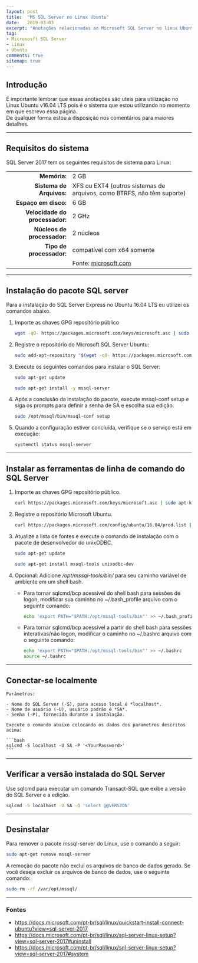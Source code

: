 ```yaml
---
layout: post
title:  "MS SQL Server no Linux Ubuntu"
date:   2019-03-03
excerpt: "Anotações relacionadas ao Microsoft SQL Server no linux Ubuntu"
tag:
- Micrososft SQL Server 
- Linux
- Ubuntu
comments: true
sitemap: true
---
```


## Introdução

<p>É importante lembrar que essas anotações são uteis para utilização no Linux Ubuntu v16.04 LTS pois é o sistema que estou utilizando no momento em que escrevo essa página.<br>De qualquer forma estou a disposição nos comentários para maiores detalhes.</p>

---

## Requisitos do sistema

<p>SQL Server 2017 tem os seguintes requisitos de sistema para Linux:</p>

| | |
|--------:|:------------|
|**Memória:** |2 GB|
|**Sistema de Arquivos:**|XFS ou EXT4 (outros sistemas de arquivos, como BTRFS, não têm suporte)|
|**Espaço em disco:**|6 GB|
|**Velocidade do processador:**|2 GHz|
|**Núcleos de processador:**|2 núcleos|
|**Tipo de processador:**|compatível com x64 somente|
| |Fonte: [microsoft.com](https://docs.microsoft.com/pt-br/sql/linux/sql-server-linux-setup?view=sql-server-2017#system)|

---

## Instalação do pacote SQL server

Para a instalação do SQL Server Express no Ubuntu 16.04 LTS eu utilizei os comandos abaixo.

1. Importe as chaves GPG repositório público

    ```bash
    wget -qO- https://packages.microsoft.com/keys/microsoft.asc | sudo apt-key add -
    ```

2. Registre o repositório do Microsoft SQL Server Ubuntu:

    ```bash
    sudo add-apt-repository "$(wget -qO- https://packages.microsoft.com/config/ubuntu/16.04/mssql-server-2017.list)"
    ```

3. Execute os seguintes comandos para instalar o SQL Server:

    ```bash
    sudo apt-get update
    ```

    ```bash
    sudo apt-get install -y mssql-server
    ```

4. Após a conclusão da instalação do pacote, execute mssql-conf setup e siga os prompts para definir a senha de SA e escolha sua edição.

    ```bash
    sudo /opt/mssql/bin/mssql-conf setup
    ```

5. Quando a configuração estiver concluída, verifique se o serviço está em execução:

    ```bash
    systemctl status mssql-server
    ```

---

## Instalar as ferramentas de linha de comando do SQL Server

1. Importe as chaves GPG repositório público.

    ```bash
    curl https://packages.microsoft.com/keys/microsoft.asc | sudo apt-key add -
    ```

2. Registre o repositório Microsoft Ubuntu.

    ```bash
    curl https://packages.microsoft.com/config/ubuntu/16.04/prod.list | sudo tee /etc/apt/sources.list.d/msprod.list
    ```

3. Atualize a lista de fontes e execute o comando de instalação com o pacote de desenvolvedor do unixODBC.

    ```bash
    sudo apt-get update
    ```

    ```bash
    sudo apt-get install mssql-tools unixodbc-dev
    ```

4. Opcional: Adicione */opt/mssql-tools/bin/* para seu caminho variável de ambiente em um shell bash.

    - Para tornar sqlcmd/bcp acessível do shell bash para sessões de logon, modificar sua caminho no ~/.bash_profile arquivo com o seguinte comando:

        ```bash
        echo 'export PATH="$PATH:/opt/mssql-tools/bin"' >> ~/.bash_profile
        ```

    - Para tornar sqlcmd/bcp acessível a partir do shell bash para sessões interativas/não logon, modificar o caminho no ~/.bashrc arquivo com o seguinte comando:

        ```bash
        echo 'export PATH="$PATH:/opt/mssql-tools/bin"' >> ~/.bashrc
        source ~/.bashrc
        ```
---

## Conectar-se localmente

    Parâmetros:

    - Nome do SQL Server (-S), para acesso local é *localhost*.
    - Nome de usuário (-U), usuário padrão é *SA*.
    - Senha (-P), fornecida durante a instalação.

    Execute o comando abaixo colocando os dados dos parametros descritos acima:

    ```bash
    sqlcmd -S localhost -U SA -P '<YourPassword>'
    ```

---

## Verificar a versão instalada do SQL Server

<p>Use sqlcmd para executar um comando Transact-SQL que exibe a versão do SQL Server e a edição.</p>

```bash
sqlcmd -S localhost -U SA -Q 'select @@VERSION'
```

---

## Desinstalar

<p>Para remover o pacote mssql-server do Linux, use o comando a seguir:</p>

```bash
sudo apt-get remove mssql-server
```

<p>A remoção do pacote não exclui os arquivos de banco de dados gerado. Se você deseja excluir os arquivos de banco de dados, use o seguinte comando:</p>

```bash
sudo rm -rf /var/opt/mssql/
```

---

### Fontes

- https://docs.microsoft.com/pt-br/sql/linux/quickstart-install-connect-ubuntu?view=sql-server-2017
- https://docs.microsoft.com/pt-br/sql/linux/sql-server-linux-setup?view=sql-server-2017#uninstall
- https://docs.microsoft.com/pt-br/sql/linux/sql-server-linux-setup?view=sql-server-2017#system
